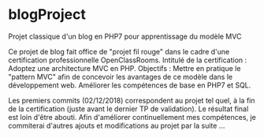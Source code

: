 # blogProject
Projet classique d'un blog en PHP7 pour apprentissage du modèle MVC

Ce projet de blog fait office de "projet fil rouge" dans le cadre d'une certification professionnelle OpenClassRooms.
Intitulé de la certification : Adoptez une architecture MVC en PHP.
Objectifs : Mettre en pratique le "pattern MVC" afin de concevoir les avantages de ce modèle dans le développement web.
            Améliorer les compétences de base en PHP7 et SQL.

Les premiers commits (02/12/2018) correspondent au projet tel quel, à la fin de la certification (juste avant le dernier TP de validation).
Le résultat final est loin d'être abouti.
Afin d'améliorer continuellement mes compétences, je commiterai d'autres ajouts et modifications au projet par la suite ...
